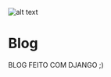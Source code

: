 ![alt text](https://raw.githubusercontent.com/username/projectname/branch/path/to/img.png)
# Blog
BLOG FEITO COM DJANGO ;)
